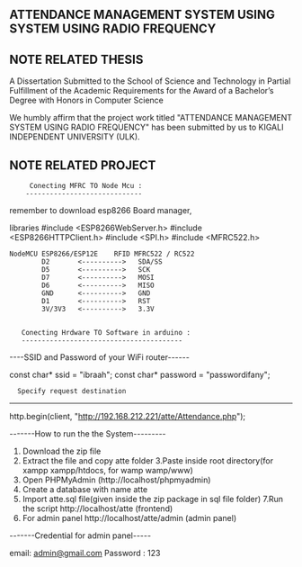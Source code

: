 
**ATTENDANCE MANAGEMENT SYSTEM USING SYSTEM USING RADIO FREQUENCY**
---------------------------------------------------------------------


NOTE RELATED THESIS
--------------------
A Dissertation Submitted to the School of Science and Technology in Partial Fulfillment
of the Academic Requirements for the Award of a Bachelor’s Degree with Honors in
Computer Science


We humbly affirm that the project work titled "ATTENDANCE MANAGEMENT
SYSTEM USING RADIO FREQUENCY" has been submitted by us to KIGALI
INDEPENDENT UNIVERSITY (ULK).

NOTE RELATED PROJECT
--------------------


         Conecting MFRC TO Node Mcu :    
        -----------------------------    
remember to download esp8266 Board manager,

libraries	 #include <ESP8266WebServer.h>
         	 #include <ESP8266HTTPClient.h>
		#include <SPI.h>
		#include <MFRC522.h>


    NodeMCU ESP8266/ESP12E    RFID MFRC522 / RC522                      
            D2       <---------->   SDA/SS                               
            D5       <---------->   SCK                                  
            D7       <---------->   MOSI                                 
            D6       <---------->   MISO                                  
            GND      <---------->   GND                                  
            D1       <---------->   RST                                 
            3V/3V3   <---------->   3.3V


       Conecting Hrdware TO Software in arduino :      
       ----------------------------------------
----SSID and Password of your WiFi router------

const char* ssid = "ibraah";
const char* password = "passwordifany";

      Specify request destination
-----------------------------------------
  http.begin(client, "http://192.168.212.221/atte/Attendance.php");


-------How to run the the System---------

1. Download the zip file
2. Extract the file and copy atte folder
3.Paste inside root directory(for xampp xampp/htdocs, for wamp wamp/www)
4. Open PHPMyAdmin (http://localhost/phpmyadmin)
5. Create a database with name atte
6. Import atte.sql file(given inside the zip package in sql file folder)
7.Run the script http://localhost/atte (frontend)
8. For admin panel http://localhost/atte/admin (admin panel)

-------Credential for admin panel-----


email: admin@gmail.com
Password : 123

